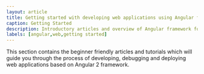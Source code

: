 ```yaml
---
layout: article
title: Getting started with developing web applications using Angular framework
caption: Getting Started
description: Introductory articles and overview of Angular framework for developing rich front ends
labels: [angular,web,getting started]
---
```

This section contains the beginner friendly articles and tutorials which will guide you through the process of developing, debugging and deploying web applications based on Angular 2 framework.